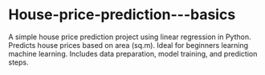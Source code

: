 # House-price-prediction---basics
A simple house price prediction project using linear regression in Python. Predicts house prices based on area (sq.m). Ideal for beginners learning machine learning. Includes data preparation, model training, and prediction steps.
